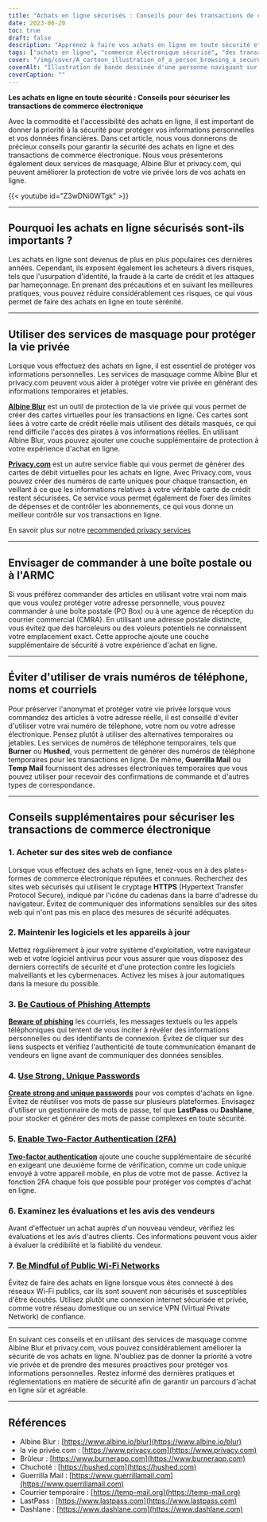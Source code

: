 ```yaml
---
title: "Achats en ligne sécurisés : Conseils pour des transactions de commerce électronique sûres"
date: 2023-06-20
toc: true
draft: false
description: "Apprenez à faire vos achats en ligne en toute sécurité et à protéger vos informations personnelles grâce à ces conseils d'experts et à ces services de masquage."
tags: ["achats en ligne", "commerce électronique sécurisé", "des transactions sûres", "protection de la vie privée", "services de masquage", "Albine Blur", "privacy.com", "Boîte postale", "CMRA", "mots de passe sécurisés", "authentification à deux facteurs", "prévention de l'hameçonnage", "sites web de confiance", "mises à jour du logiciel", "commentaires des vendeurs", "Wi-Fi public", "VPN", "vie privée en ligne", "prévention de l'usurpation d'identité", "fraude à la carte de crédit", "conseils en matière de cybersécurité", "protection des données", "mesures de sécurité en ligne", "numéros de téléphone temporaires", "adresses électroniques temporaires", "vendeurs en ligne réputés", "protection contre les logiciels malveillants", "prévention des cybermenaces", "des transactions en ligne sécurisées", "la sécurité des informations personnelles"]
cover: "/img/cover/A_cartoon_illustration_of_a_person_browsing_a_secure_online.png"
coverAlt: "Illustration de bande dessinée d'une personne naviguant sur un site d'achat en ligne sécurisé, avec un symbole de cadenas et un bouclier en arrière-plan."
coverCaption: ""
---
```


**Les achats en ligne en toute sécurité : Conseils pour sécuriser les transactions de commerce électronique**

Avec la commodité et l'accessibilité des achats en ligne, il est important de donner la priorité à la sécurité pour protéger vos informations personnelles et vos données financières. Dans cet article, nous vous donnerons de précieux conseils pour garantir la sécurité des achats en ligne et des transactions de commerce électronique. Nous vous présenterons également deux services de masquage, Albine Blur et privacy.com, qui peuvent améliorer la protection de votre vie privée lors de vos achats en ligne.

{{< youtube id="Z3wDNi0WTgk" >}}

______

## Pourquoi les achats en ligne sécurisés sont-ils importants ?

Les achats en ligne sont devenus de plus en plus populaires ces dernières années. Cependant, ils exposent également les acheteurs à divers risques, tels que l'usurpation d'identité, la fraude à la carte de crédit et les attaques par hameçonnage. En prenant des précautions et en suivant les meilleures pratiques, vous pouvez réduire considérablement ces risques, ce qui vous permet de faire des achats en ligne en toute sérénité.

______

## Utiliser des services de masquage pour protéger la vie privée

Lorsque vous effectuez des achats en ligne, il est essentiel de protéger vos informations personnelles. Les services de masquage comme Albine Blur et privacy.com peuvent vous aider à protéger votre vie privée en générant des informations temporaires et jetables.

[**Albine Blur**](https://dnt.abine.com/#/ref_register/pC8ZbvQtt) est un outil de protection de la vie privée qui vous permet de créer des cartes virtuelles pour les transactions en ligne. Ces cartes sont liées à votre carte de crédit réelle mais utilisent des détails masqués, ce qui rend difficile l'accès des pirates à vos informations réelles. En utilisant Albine Blur, vous pouvez ajouter une couche supplémentaire de protection à votre expérience d'achat en ligne.

[**Privacy.com**](https://privacy.com/join/SU86Y) est un autre service fiable qui vous permet de générer des cartes de débit virtuelles pour les achats en ligne. Avec Privacy.com, vous pouvez créer des numéros de carte uniques pour chaque transaction, en veillant à ce que les informations relatives à votre véritable carte de crédit restent sécurisées. Ce service vous permet également de fixer des limites de dépenses et de contrôler les abonnements, ce qui vous donne un meilleur contrôle sur vos transactions en ligne.

En savoir plus sur notre [recommended privacy services](https://simeononsecurity.com/recommendations/services)

______

## Envisager de commander à une boîte postale ou à l'ARMC

Si vous préférez commander des articles en utilisant votre vrai nom mais que vous voulez protéger votre adresse personnelle, vous pouvez commander à une boîte postale (PO Box) ou à une agence de réception du courrier commercial (CMRA). En utilisant une adresse postale distincte, vous évitez que des harceleurs ou des voleurs potentiels ne connaissent votre emplacement exact. Cette approche ajoute une couche supplémentaire de sécurité à votre expérience d'achat en ligne.

______

## Éviter d'utiliser de vrais numéros de téléphone, noms et courriels

Pour préserver l'anonymat et protéger votre vie privée lorsque vous commandez des articles à votre adresse réelle, il est conseillé d'éviter d'utiliser votre vrai numéro de téléphone, votre nom ou votre adresse électronique. Pensez plutôt à utiliser des alternatives temporaires ou jetables. Les services de numéros de téléphone temporaires, tels que **Burner** ou **Hushed**, vous permettent de générer des numéros de téléphone temporaires pour les transactions en ligne. De même, **Guerrilla Mail** ou **Temp Mail** fournissent des adresses électroniques temporaires que vous pouvez utiliser pour recevoir des confirmations de commande et d'autres types de correspondance.

______

## Conseils supplémentaires pour sécuriser les transactions de commerce électronique

### 1. Acheter sur des sites web de confiance

Lorsque vous effectuez des achats en ligne, tenez-vous en à des plates-formes de commerce électronique réputées et connues. Recherchez des sites web sécurisés qui utilisent le cryptage **HTTPS** (Hypertext Transfer Protocol Secure), indiqué par l'icône du cadenas dans la barre d'adresse du navigateur. Évitez de communiquer des informations sensibles sur des sites web qui n'ont pas mis en place des mesures de sécurité adéquates.

### 2. Maintenir les logiciels et les appareils à jour

Mettez régulièrement à jour votre système d'exploitation, votre navigateur web et votre logiciel antivirus pour vous assurer que vous disposez des derniers correctifs de sécurité et d'une protection contre les logiciels malveillants et les cybermenaces. Activez les mises à jour automatiques dans la mesure du possible.

### 3. [Be Cautious of Phishing Attempts](https://simeononsecurity.com/articles/what-is-a-common-indicator-of-a-phishing-attempt/)

[**Beware of phishing**](https://simeononsecurity.com/articles/what-is-a-common-indicator-of-a-phishing-attempt/) les courriels, les messages textuels ou les appels téléphoniques qui tentent de vous inciter à révéler des informations personnelles ou des identifiants de connexion. Évitez de cliquer sur des liens suspects et vérifiez l'authenticité de toute communication émanant de vendeurs en ligne avant de communiquer des données sensibles.

### 4. [Use Strong, Unique Passwords](https://simeononsecurity.com/articles/how-to-create-strong-passwords/)

[**Create strong and unique passwords**](https://simeononsecurity.com/articles/how-to-create-strong-passwords/) pour vos comptes d'achats en ligne. Évitez de réutiliser vos mots de passe sur plusieurs plateformes. Envisagez d'utiliser un gestionnaire de mots de passe, tel que **LastPass** ou **Dashlane**, pour stocker et générer des mots de passe complexes en toute sécurité.

### 5. [Enable Two-Factor Authentication (2FA)](https://simeononsecurity.com/articles/what-are-the-diferent-kinds-of-factors-in-mfa/)

[**Two-factor authentication**](https://simeononsecurity.com/articles/what-are-the-diferent-kinds-of-factors-in-mfa/) ajoute une couche supplémentaire de sécurité en exigeant une deuxième forme de vérification, comme un code unique envoyé à votre appareil mobile, en plus de votre mot de passe. Activez la fonction 2FA chaque fois que possible pour protéger vos comptes d'achat en ligne.

### 6. Examinez les évaluations et les avis des vendeurs

Avant d'effectuer un achat auprès d'un nouveau vendeur, vérifiez les évaluations et les avis d'autres clients. Ces informations peuvent vous aider à évaluer la crédibilité et la fiabilité du vendeur.

### 7. [Be Mindful of Public Wi-Fi Networks](https://simeononsecurity.com/articles/how-to-create-a-secure-wifi-network/)

Évitez de faire des achats en ligne lorsque vous êtes connecté à des réseaux Wi-Fi publics, car ils sont souvent non sécurisés et susceptibles d'être écoutés. Utilisez plutôt une connexion internet sécurisée et privée, comme votre réseau domestique ou un service VPN (Virtual Private Network) de confiance.

______

En suivant ces conseils et en utilisant des services de masquage comme Albine Blur et privacy.com, vous pouvez considérablement améliorer la sécurité de vos achats en ligne. N'oubliez pas de donner la priorité à votre vie privée et de prendre des mesures proactives pour protéger vos informations personnelles. Restez informé des dernières pratiques et réglementations en matière de sécurité afin de garantir un parcours d'achat en ligne sûr et agréable.

______

## Références

- Albine Blur : [https://www.albine.io/blur](https://www.albine.io/blur)
- la vie privée.com : [https://www.privacy.com](https://www.privacy.com)
- Brûleur : [https://www.burnerapp.com](https://www.burnerapp.com)
- Chuchoté : [https://hushed.com](https://hushed.com)
- Guerrilla Mail : [https://www.guerrillamail.com](https://www.guerrillamail.com)
- Courrier temporaire : [https://temp-mail.org](https://temp-mail.org)
- LastPass : [https://www.lastpass.com](https://www.lastpass.com)
- Dashlane : [https://www.dashlane.com](https://www.dashlane.com)